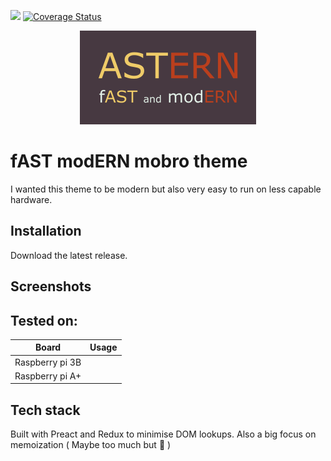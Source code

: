 ![](https://img.shields.io/travis/DBaker85/astern?style=flat-square) [![Coverage Status](https://coveralls.io/repos/github/DBaker85/astern/badge.svg?branch=main)](https://coveralls.io/github/DBaker85/astern?branch=main)

<p align="center"> 
    <img src="https://raw.githubusercontent.com/DBaker85/astern/main/src/docs/astern_logo.png" alt="astern logo">
 </p>

# fAST modERN mobro theme

I wanted this theme to be modern but also very easy to run on less capable hardware.

## Installation

Download the latest release.

## Screenshots

## Tested on:

| Board           | Usage |
| --------------- | ----- |
| Raspberry pi 3B |       |
| Raspberry pi A+ |       |

## Tech stack

Built with Preact and Redux to minimise DOM lookups. Also a big focus on memoization ( Maybe too much but 🤷 )
